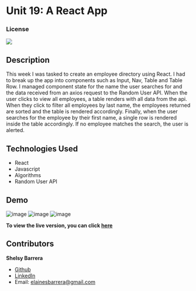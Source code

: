 # Unit 19: A React App

### License
<img src="https://img.shields.io/badge/LICENSE-mit-green"/>

## Description
This week I was tasked to create an employee directory using React. I had to break up the app into components such as Input, Nav, Table and Table Row. I managed component state for the name the user searches for and the data received from an axios request to the Random User API. When the user clicks to view all employees, a table renders with all data from the api. When they click to filter all employees by last name, the employees returned are sorted and the table is rendered accordingly. Finally, when the user searches for the employee by their first name, a single row is rendered inside the table accordingly. If no employee matches the search, the user is alerted. 

## Technologies Used
- React
- Javascript
- Algorithms
- Random User API

## Demo
![image](https://user-images.githubusercontent.com/70654835/109239625-b32a0600-778a-11eb-8eb4-313b03b74ac0.png)
![image](https://user-images.githubusercontent.com/70654835/109239655-c6d56c80-778a-11eb-968e-fcfef306d404.png)
![image](https://user-images.githubusercontent.com/70654835/109239645-bde49b00-778a-11eb-805c-e197c7100247.png)

**To view the live version, you can click [here](https://an-employee-directory-app.herokuapp.com/)**


## Contributors
 **Shelsy Barrera**
 * [Github](https://github.com/Shellsea31)
 * [LinkedIn](https://www.linkedin.com/in/shelsy-barrera-4410231b6/)
 * Email: elainesbarrera@gmail.com